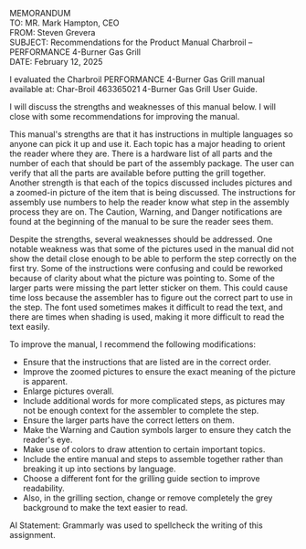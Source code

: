 MEMORANDUM
<br />
TO: MR. Mark Hampton, CEO
<br />
FROM: Steven Grevera
<br />
SUBJECT: Recommendations for the Product Manual Charbroil – PERFORMANCE 4-Burner Gas Grill
<br />
DATE: February 12, 2025
<br />

I evaluated the Charbroil PERFORMANCE 4-Burner Gas Grill manual available at:
Char-Broil 463365021 4-Burner Gas Grill User Guide. 
<br />

I will discuss the strengths and weaknesses of this manual below. I will close with some recommendations for improving the manual.
<br />

This manual's strengths are that it has instructions in multiple languages so anyone can pick it up and use it. Each topic has a major heading to orient the reader where they are. There is a hardware list of all parts and the number of each that should be part of the assembly package. The user can verify that all the parts are available before putting the grill together. Another strength is that each of the topics discussed includes pictures and a zoomed-in picture of the item that is being discussed. The instructions for assembly use numbers to help the reader know what step in the assembly process they are on. The Caution, Warning, and Danger notifications are found at the beginning of the manual to be sure the reader sees them. 
<br />

Despite the strengths, several weaknesses should be addressed. One notable weakness was that some of the pictures used in the manual did not show the detail close enough to be able to perform the step correctly on the first try. Some of the instructions were confusing and could be reworked because of clarity about what the picture was pointing to. Some of the larger parts were missing the part letter sticker on them. This could cause time loss because the assembler has to figure out the correct part to use in the step. The font used sometimes makes it difficult to read the text, and there are times when shading is used, making it more difficult to read the text easily.
<br />

To improve the manual, I recommend the following modifications: 
*	Ensure that the instructions that are listed are in the correct order.
*	Improve the zoomed pictures to ensure the exact meaning of the picture is apparent.
*	Enlarge pictures overall.
*	Include additional words for more complicated steps, as pictures may not be enough context for the assembler to complete the step.
*	Ensure the larger parts have the correct letters on them.
*	Make the Warning and Caution symbols larger to ensure they catch the reader's eye.
*	Make use of colors to draw attention to certain important topics.
*	Include the entire manual and steps to assemble together rather than breaking it up into sections by language. 
*	Choose a different font for the grilling guide section to improve readability.
*	Also, in the grilling section, change or remove completely the grey background to make the text easier to read.

AI Statement: Grammarly was used to spellcheck the writing of this assignment. 

